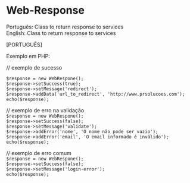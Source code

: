 Web-Response
============

Português: Class to return response to services  
English: Class to return response to services  
  
[PORTUGUÊS]  
  
Exemplo em PHP:  
  
// exemplo de sucesso  
  
`$response = new WebRespone();`  
`$response->setSuccess(true);`  
`$response->setMessage('redirect');`  
`$response->addData('url_to_redirect', 'http://www.prsolucoes.com');`  
`echo($response);`  
  
// exemplo de erro na validação  
`$response = new WebRespone();`  
`$response->setSuccess(false);`  
`$response->setMessage('validate');`  
`$response->addError('nome', 'O nome não pode ser vazio');`  
`$response->addError('email', 'O email informado é inválido');`  
`echo($response);`  
  
// exemplo de erro comum  
`$response = new WebRespone();`  
`$response->setSuccess(false);`  
`$response->setMessage('login-error');`  
`echo($response);`  

